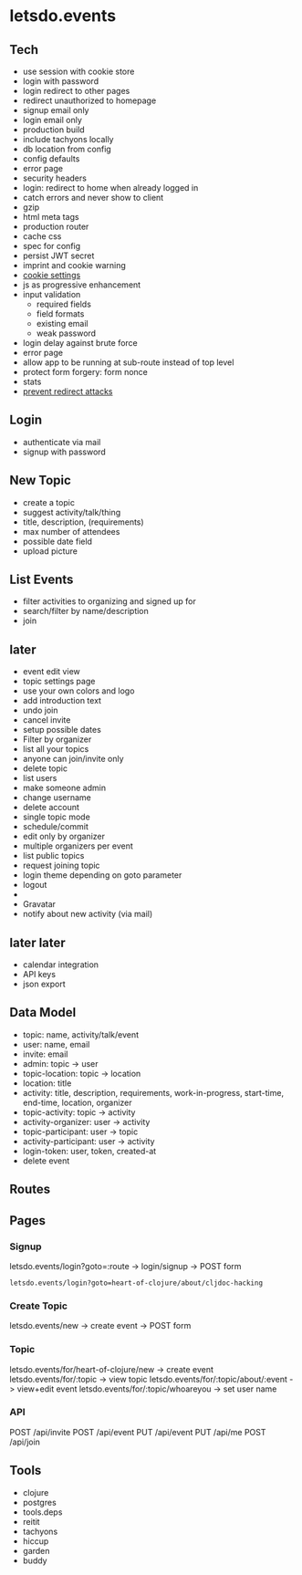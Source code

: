 # letsdo.events

## Tech

- use session with cookie store
- login with password
- login redirect to other pages
- redirect unauthorized to homepage
- signup email only
- login email only
- production build
- include tachyons locally
- db location from config
- config defaults
- error page
- security headers
- login: redirect to home when already logged in
- catch errors and never show to client
- gzip
- html meta tags
- production router
- cache css
- spec for config
- persist JWT secret
- imprint and cookie warning
- [cookie settings](https://github.com/ring-clojure/ring/wiki/Cookies)
- js as progressive enhancement
- input validation
  - required fields
  - field formats
  - existing email
  - weak password
- login delay against brute force
- error page
- allow app to be running at sub-route instead of top level
- protect form forgery: form nonce
- stats
- [prevent redirect attacks](https://rundis.github.io/blog/2015/buddy_auth_part2.html)

## Login

- authenticate via mail
- signup with password

## New Topic

- create a topic
- suggest activity/talk/thing
- title, description, (requirements)
- max number of attendees
- possible date field
- upload picture

## List Events

- filter activities to organizing and signed up for
- search/filter by name/description
- join

## later

- event edit view
- topic settings page
- use your own colors and logo
- add introduction text
- undo join
- cancel invite
- setup possible dates
- Filter by organizer
- list all your topics
- anyone can join/invite only
- delete topic
- list users
- make someone admin
- change username
- delete account
- single topic mode
- schedule/commit
- edit only by organizer
- multiple organizers per event
- list public topics
- request joining topic
- login theme depending on goto parameter
- logout
-
- Gravatar
- notify about new activity (via mail)

## later later

- calendar integration
- API keys
- json export

## Data Model

- topic: name, activity/talk/event
- user: name, email
- invite: email
- admin: topic -> user
- topic-location: topic -> location
- location: title
- activity: title, description, requirements, work-in-progress, start-time, end-time, location, organizer
- topic-activity: topic -> activity
- activity-organizer: user -> activity
- topic-participant: user -> topic
- activity-participant: user -> activity
- login-token: user, token, created-at
- delete event

## Routes

## Pages

### Signup

letsdo.events/login?goto=:route -> login/signup -> POST form

    letsdo.events/login?goto=heart-of-clojure/about/cljdoc-hacking

### Create Topic

letsdo.events/new -> create event -> POST form

### Topic

letsdo.events/for/heart-of-clojure/new -> create event
letsdo.events/for/:topic -> view topic
letsdo.events/for/:topic/about/:event -> view+edit event
letsdo.events/for/:topic/whoareyou -> set user name

### API

POST /api/invite
POST /api/event
PUT /api/event
PUT /api/me
POST /api/join


## Tools

- clojure
- postgres
- tools.deps
- reitit
- tachyons
- hiccup
- garden
- buddy